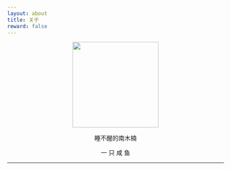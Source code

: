 ```yaml
---
layout: about
title: 关于
reward: false
---
```


<center><img src="https://agonie.github.io/assets/img/agonie.jpg" width="200" height="200"/></center>

<center><p style="font-size='16px' font-style='bold'">睡不醒的南木楠</p></center>
<center><p style="font-size='16px' font-style='bold'">一 只 咸 鱼</p></center>
 
---

